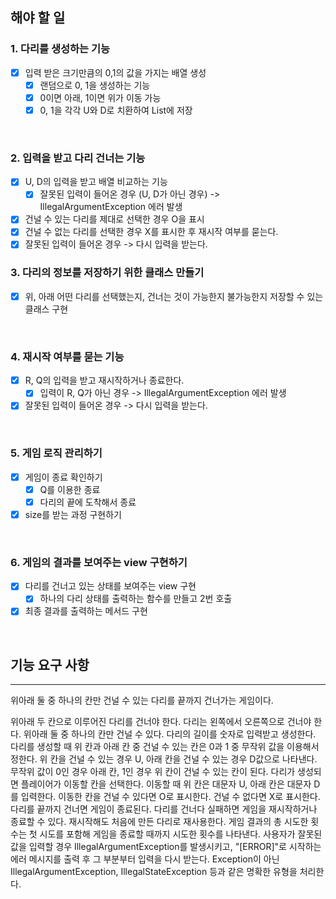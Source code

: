 
## 해야 할 일

### 1. 다리를 생성하는 기능
- [x] 입력 받은 크기만큼의 0,1의 값을 가지는 배열 생성
  - [x] 랜덤으로 0, 1을 생성하는 기능
  - [x] 0이면 아래, 1이면 위가 이동 가능
  - [x] 0, 1을 각각 U와 D로 치환하여 List에 저장

<br>

### 2. 입력을 받고 다리 건너는 기능
- [x] U, D의 입력을 받고 배열 비교하는 기능
  - [x] 잘못된 입력이 들어온 경우 (U, D가 아닌 경우) -> IllegalArgumentException 에러 발생
- [x] 건널 수 있는 다리를 제대로 선택한 경우 O을 표시
- [x] 건널 수 없는 다리를 선택한 경우 X를 표시한 후 재시작 여부를 묻는다.
- [x] 잘못된 입력이 들어온 경우 -> 다시 입력을 받는다.

### 3. 다리의 정보를 저장하기 위한 클래스 만들기
- [x] 위, 아래 어떤 다리를 선택했는지, 건너는 것이 가능한지 불가능한지 저장할 수 있는 클래스 구현

<br>

### 4. 재시작 여부를 묻는 기능
- [x] R, Q의 입력을 받고 재시작하거나 종료한다.
  - [x] 입력이 R, Q가 아닌 경우 -> IllegalArgumentException 에러 발생
- [x] 잘못된 입력이 들어온 경우 -> 다시 입력을 받는다.

<br>

### 5. 게임 로직 관리하기
- [x] 게임이 종료 확인하기
  - [x] Q를 이용한 종료
  - [x] 다리의 끝에 도착해서 종료
- [x] size를 받는 과정 구현하기

<br>

### 6. 게임의 결과를 보여주는 view 구현하기
- [x] 다리를 건너고 있는 상태를 보여주는 view 구현
  - [x] 하나의 다리 상태를 출력하는 함수를 만들고 2번 호출
- [x] 최종 결과를 출력하는 메서드 구현

<br>

## 기능 요구 사항

---

위아래 둘 중 하나의 칸만 건널 수 있는 다리를 끝까지 건너가는 게임이다.

위아래 두 칸으로 이루어진 다리를 건너야 한다.
다리는 왼쪽에서 오른쪽으로 건너야 한다.
위아래 둘 중 하나의 칸만 건널 수 있다.
다리의 길이를 숫자로 입력받고 생성한다.
다리를 생성할 때 위 칸과 아래 칸 중 건널 수 있는 칸은 0과 1 중 무작위 값을 이용해서 정한다.
위 칸을 건널 수 있는 경우 U, 아래 칸을 건널 수 있는 경우 D값으로 나타낸다.
무작위 값이 0인 경우 아래 칸, 1인 경우 위 칸이 건널 수 있는 칸이 된다.
다리가 생성되면 플레이어가 이동할 칸을 선택한다.
이동할 때 위 칸은 대문자 U, 아래 칸은 대문자 D를 입력한다.
이동한 칸을 건널 수 있다면 O로 표시한다. 건널 수 없다면 X로 표시한다.
다리를 끝까지 건너면 게임이 종료된다.
다리를 건너다 실패하면 게임을 재시작하거나 종료할 수 있다.
재시작해도 처음에 만든 다리로 재사용한다.
게임 결과의 총 시도한 횟수는 첫 시도를 포함해 게임을 종료할 때까지 시도한 횟수를 나타낸다.
사용자가 잘못된 값을 입력할 경우 IllegalArgumentException를 발생시키고, "[ERROR]"로 시작하는 에러 메시지를 출력 후 그 부분부터 입력을 다시 받는다.
Exception이 아닌 IllegalArgumentException, IllegalStateException 등과 같은 명확한 유형을 처리한다.
